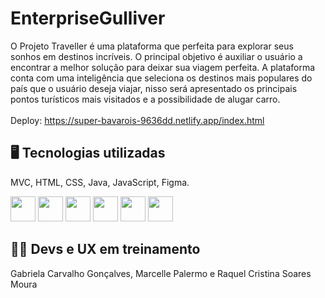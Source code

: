 # EnterpriseGulliver

O Projeto Traveller é uma plataforma que perfeita para
explorar seus sonhos em destinos incríveis.
O principal objetivo é auxiliar o usuário a encontrar a melhor
solução para deixar sua viagem perfeita.
A plataforma conta com uma inteligência que seleciona os
destinos mais populares do país que o usuário deseja viajar,
nisso será apresentado os principais pontos turísticos mais
visitados e a possibilidade de alugar carro. 
<br>
<br>
Deploy: https://super-bavarois-9636dd.netlify.app/index.html

<h2>🖥️ Tecnologias utilizadas</h2>
MVC, HTML, CSS, Java, JavaScript, Figma.


<img src="https://cdn.jsdelivr.net/gh/devicons/devicon/icons/java/java-original.svg" width="40" height="40"/>  <img src="https://cdn.jsdelivr.net/gh/devicons/devicon/icons/linux/linux-original.svg" width="40" height="40"/>  <img src="https://cdn.jsdelivr.net/gh/devicons/devicon/icons/html5/html5-original.svg" width="40" height="40"/>  <img src="https://cdn.jsdelivr.net/gh/devicons/devicon/icons/css3/css3-original.svg" width="40" height="40"/>  <img src="https://cdn.jsdelivr.net/gh/devicons/devicon/icons/javascript/javascript-original.svg" width="40" height="40"/>  <img src="https://cdn.jsdelivr.net/gh/devicons/devicon/icons/figma/figma-original.svg" width="40" height="40"/>

<h2> 👩‍💻 Devs e UX em treinamento </h2>
Gabriela Carvalho Gonçalves, Marcelle Palermo e Raquel Cristina Soares Moura
